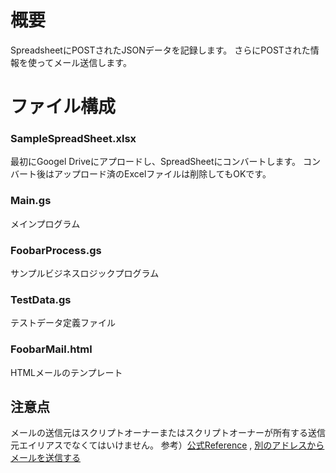 # 概要
SpreadsheetにPOSTされたJSONデータを記録します。
さらにPOSTされた情報を使ってメール送信します。

# ファイル構成
### SampleSpreadSheet.xlsx
最初にGoogel Driveにアプロードし、SpreadSheetにコンバートします。
コンバート後はアップロード済のExcelファイルは削除してもOKです。

### Main.gs
メインプログラム

### FoobarProcess.gs
サンプルビジネスロジックプログラム

### TestData.gs
テストデータ定義ファイル

### FoobarMail.html
HTMLメールのテンプレート

## 注意点
メールの送信元はスクリプトオーナーまたはスクリプトオーナーが所有する送信元エイリアスでなくてはいけません。
参考）[公式Reference](https://developers.google.com/apps-script/reference/gmail/gmail-app#sendEmail(String,String,String,Object)) , [別のアドレスからメールを送信する](https://www.ka-net.org/blog/?p=4441)